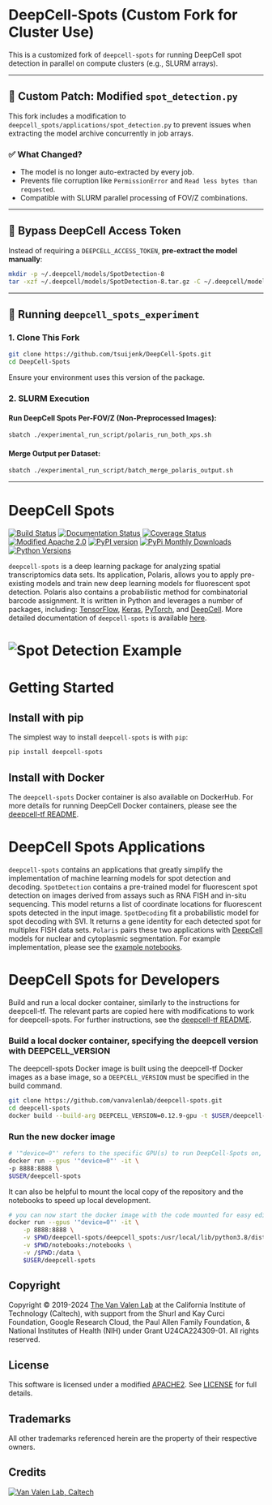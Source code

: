 # DeepCell-Spots (Custom Fork for Cluster Use)

This is a customized fork of `deepcell-spots` for running DeepCell spot detection in parallel on compute clusters (e.g., SLURM arrays).

---

## 🔧 Custom Patch: Modified `spot_detection.py`

This fork includes a modification to `deepcell_spots/applications/spot_detection.py` to prevent issues when extracting the model archive concurrently in job arrays.

### ✅ What Changed?

- The model is no longer auto-extracted by every job.
- Prevents file corruption like `PermissionError` and `Read less bytes than requested`.
- Compatible with SLURM parallel processing of FOV/Z combinations.

---

## 🔐 Bypass DeepCell Access Token

Instead of requiring a `DEEPCELL_ACCESS_TOKEN`, **pre-extract the model manually**:

```bash
mkdir -p ~/.deepcell/models/SpotDetection-8
tar -xzf ~/.deepcell/models/SpotDetection-8.tar.gz -C ~/.deepcell/models/SpotDetection-8
```

---

## 🧪 Running `deepcell_spots_experiment`

### 1. Clone This Fork

```bash
git clone https://github.com/tsuijenk/DeepCell-Spots.git
cd DeepCell-Spots
```

Ensure your environment uses this version of the package.

### 2. SLURM Execution

#### Run DeepCell Spots Per-FOV/Z (Non-Preprocessed Images):

```bash
sbatch ./experimental_run_script/polaris_run_both_xps.sh
```

#### Merge Output per Dataset:

```bash
sbatch ./experimental_run_script/batch_merge_polaris_output.sh
```

---

# DeepCell Spots

[![Build Status](https://github.com/vanvalenlab/deepcell-spots/workflows/build/badge.svg)](https://github.com/vanvalenlab/deepcell-spots/actions)
[![Documentation Status](https://readthedocs.org/projects/deepcell-spots/badge/?version=latest)](https://deepcell-spots.readthedocs.io/en/latest/?badge=latest)
[![Coverage Status](https://coveralls.io/repos/github/vanvalenlab/deepcell-spots/badge.svg)](https://coveralls.io/github/vanvalenlab/deepcell-spots)
[![Modified Apache 2.0](https://img.shields.io/badge/license-Modified%20Apache%202-blue)](https://github.com/vanvalenlab/deepcell-spots/blob/master/LICENSE)
[![PyPI version](https://badge.fury.io/py/DeepCell-Spots.svg)](https://badge.fury.io/py/DeepCell-Spots)
[![PyPi Monthly Downloads](https://img.shields.io/pypi/dm/deepcell-spots)](https://pypistats.org/packages/deepcell-spots)
[![Python Versions](https://img.shields.io/pypi/pyversions/deepcell-spots.svg)](https://pypi.org/project/deepcell-spots/)

`deepcell-spots` is a deep learning package for analyzing spatial transcriptomics data sets. Its application, Polaris, allows you to apply pre-existing models and train new deep learning models for fluorescent spot detection. Polaris also contains a probabilistic method for combinatorial barcode assignment. It is written in Python and leverages a number of packages, including: [TensorFlow](https://github.com/tensorflow/tensorflow), [Keras](https://www.tensorflow.org/guide/keras), [PyTorch](https://pytorch.org), and [DeepCell](https://github.com/vanvalenlab/deepcell-tf). More detailed documentation of `deepcell-spots` is available [here](https://deepcell-spots.readthedocs.io/).

# ![Spot Detection Example](/docs/images/spot_montage.png)

# Getting Started

## Install with pip
The simplest way to install `deepcell-spots` is with `pip`:

```bash
pip install deepcell-spots
```

## Install with Docker
The `deepcell-spots` Docker container is also available on DockerHub. For more details for running DeepCell Docker containers, please see the [deepcell-tf README](https://github.com/vanvalenlab/deepcell-tf/blob/master/README.md).


# DeepCell Spots Applications

`deepcell-spots` contains an applications that greatly simplify the implementation of machine learning models for spot detection and decoding. `SpotDetection` contains a pre-trained model for fluorescent spot detection on images derived from assays such as RNA FISH and in-situ sequencing. This model returns a list of coordinate locations for fluorescent spots detected in the input image. `SpotDecoding` fit a probabilistic model for spot decoding with SVI. It returns a gene identity for each detected spot for multiplex FISH data sets. `Polaris` pairs these two applications with [DeepCell](https://github.com/vanvalenlab/deepcell-tf) models for nuclear and cytoplasmic segmentation. For example implementation, please see the [example notebooks](https://github.com/vanvalenlab/deepcell-spots/blob/master/notebooks).

# DeepCell Spots for Developers

Build and run a local docker container, similarly to the instructions for deepcell-tf. The relevant parts are copied here with modifications to work for deepcell-spots. For further instructions, see the [deepcell-tf README](https://github.com/vanvalenlab/deepcell-tf/blob/master/README.md).

### Build a local docker container, specifying the deepcell version with DEEPCELL_VERSION

The deepcell-spots Docker image is built using the deepcell-tf Docker images as a base image, so a ``DEEPCELL_VERSION`` must be specified in the build command.

```bash
git clone https://github.com/vanvalenlab/deepcell-spots.git
cd deepcell-spots
docker build --build-arg DEEPCELL_VERSION=0.12.9-gpu -t $USER/deepcell-spots . 
```

### Run the new docker image

```bash
# '"device=0"' refers to the specific GPU(s) to run DeepCell-Spots on, and is not required
docker run --gpus '"device=0"' -it \
-p 8888:8888 \
$USER/deepcell-spots
```

It can also be helpful to mount the local copy of the repository and the notebooks to speed up local development.

```bash
# you can now start the docker image with the code mounted for easy editing
docker run --gpus '"device=0"' -it \
    -p 8888:8888 \
    -v $PWD/deepcell-spots/deepcell_spots:/usr/local/lib/python3.8/dist-packages/deepcell_spots \
    -v $PWD/notebooks:/notebooks \
    -v /$PWD:/data \
    $USER/deepcell-spots
```

## Copyright

Copyright © 2019-2024 [The Van Valen Lab](http://www.vanvalen.caltech.edu/) at the California Institute of Technology (Caltech), with support from the Shurl and Kay Curci Foundation, Google Research Cloud, the Paul Allen Family Foundation, & National Institutes of Health (NIH) under Grant U24CA224309-01.
All rights reserved.

## License

This software is licensed under a modified [APACHE2](https://github.com/vanvalenlab/deepcell-spots/blob/master/LICENSE). See [LICENSE](https://github.com/vanvalenlab/deepcell-spots/blob/master/LICENSE) for full details.

## Trademarks

All other trademarks referenced herein are the property of their respective owners.

## Credits

[![Van Valen Lab, Caltech](https://upload.wikimedia.org/wikipedia/commons/7/75/Caltech_Logo.svg)](http://www.vanvalen.caltech.edu/)
